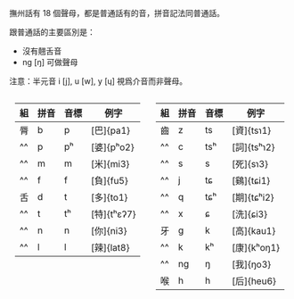 撫州話有 18 個聲母，都是普通話有的音，拼音記法同普通話。

跟普通話的主要區別是：

- 沒有翹舌音
- ng [ŋ] 可做聲母

注意：半元音 i [j], u [w], y [ɥ] 視爲介音而非聲母。

<div style="display: flex; justify-content: center; gap: 2em;">
<div>

| 組  | 拼音 | 音標 | 例字        |
| --- | ---- | ---- | ----------- |
| 脣  | b    | p    | [巴]{pa1}   |
| ^^  | p    | pʰ   | [婆]{pʰo2}  |
| ^^  | m    | m    | [米]{mi3}   |
| ^^  | f    | f    | [負]{fu5}   |
| 舌  | d    | t    | [多]{to1}   |
| ^^  | t    | tʰ   | [特]{tʰɛʔ7} |
| ^^  | n    | n    | [你]{ni3}   |
| ^^  | l    | l    | [辣]{lat8}  |

</div>
<div>

| 組  | 拼音 | 音標 | 例字        |
| --- | ---- | ---- | ----------- |
| 齒  | z    | ts   | [資]{tsɿ1}  |
| ^^  | c    | tsʰ  | [詞]{tsʰɿ2} |
| ^^  | s    | s    | [死]{sɿ3}   |
| ^^  | j    | tɕ   | [鷄]{tɕi1}  |
| ^^  | q    | tɕʰ  | [期]{tɕʰi2} |
| ^^  | x    | ɕ    | [洗]{ɕi3}   |
| 牙  | g    | k    | [高]{kau1}  |
| ^^  | k    | kʰ   | [康]{kʰoŋ1} |
| ^^  | ng   | ŋ    | [我]{ŋo3}   |
| 喉  | h    | h    | [后]{heu6}  |

</div>
</div>
